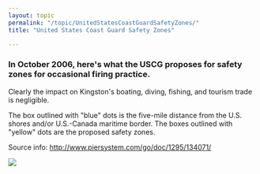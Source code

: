 ```yaml
---
layout: topic
permalink: "/topic/UnitedStatesCoastGuardSafetyZones/"
title: "United States Coast Guard Safety Zones"

---
```


<h3>In October 2006, here's what the USCG proposes for safety zones for occasional firing practice.</h3>

Clearly the impact on Kingston's boating, diving, fishing, and tourism trade is negligible.

The box outlined with "blue" dots is the five-mile distance from the U.S. shores and/or U.S.-Canada maritime border. The boxes outlined with "yellow" dots are the proposed safety zones.

Source info: http://www.piersystem.com/go/doc/1295/134071/

<a href="http://www.piersystem.com/go/doc/1295/134071/"><img src="http://k7waterfront.org/Images/USCG_ProposedSafetyZones.jpg"></a>

